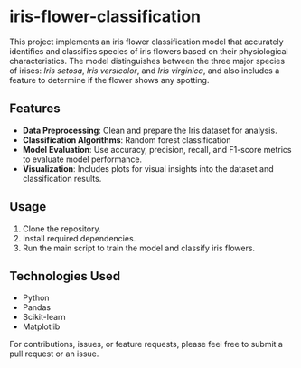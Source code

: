 # iris-flower-classification

This project implements an iris flower classification model that accurately identifies and classifies species of iris flowers based on their physiological characteristics. The model distinguishes between the three major species of irises: *Iris setosa*, *Iris versicolor*, and *Iris virginica*, and also includes a feature to determine if the flower shows any spotting.

## Features

- **Data Preprocessing**: Clean and prepare the Iris dataset for analysis.
- **Classification Algorithms**: Random forest classification 
- **Model Evaluation**: Use accuracy, precision, recall, and F1-score metrics to evaluate model performance.
- **Visualization**: Includes plots for visual insights into the dataset and classification results.

## Usage

1. Clone the repository.
2. Install required dependencies.
3. Run the main script to train the model and classify iris flowers.

## Technologies Used

- Python
- Pandas
- Scikit-learn
- Matplotlib

For contributions, issues, or feature requests, please feel free to submit a pull request or an issue.
